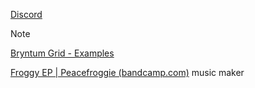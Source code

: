 
[Discord](https://discord.com/login?redirect_to=%2Flogin%3Fredirect_to%3D%252Fchannels%252F103278622520918016%252F536664346546143256)


> [!NOTE]
> [Bryntum Grid - Examples](https://bryntum.com/products/grid/examples/)

[Froggy EP | Peacefroggie (bandcamp.com)](https://peacefroggie.bandcamp.com/album/froggy-ep)
music maker